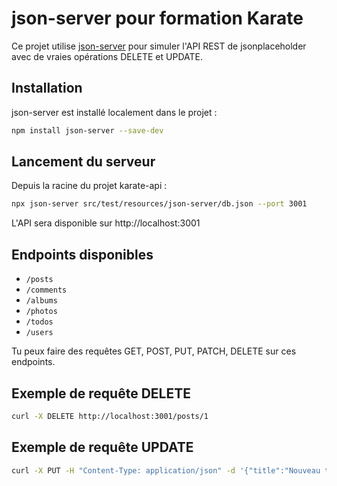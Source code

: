 # json-server pour formation Karate

Ce projet utilise [json-server](https://github.com/typicode/json-server) pour simuler l'API REST de jsonplaceholder avec de vraies opérations DELETE et UPDATE.

## Installation

json-server est installé localement dans le projet :
```bash
npm install json-server --save-dev
```

## Lancement du serveur

Depuis la racine du projet karate-api :
```bash
npx json-server src/test/resources/json-server/db.json --port 3001
```

L'API sera disponible sur http://localhost:3001

## Endpoints disponibles
- `/posts`
- `/comments`
- `/albums`
- `/photos`
- `/todos`
- `/users`

Tu peux faire des requêtes GET, POST, PUT, PATCH, DELETE sur ces endpoints.

## Exemple de requête DELETE
```bash
curl -X DELETE http://localhost:3001/posts/1
```

## Exemple de requête UPDATE
```bash
curl -X PUT -H "Content-Type: application/json" -d '{"title":"Nouveau titre","body":"Texte modifié","userId":1}' http://localhost:3001/posts/2
```